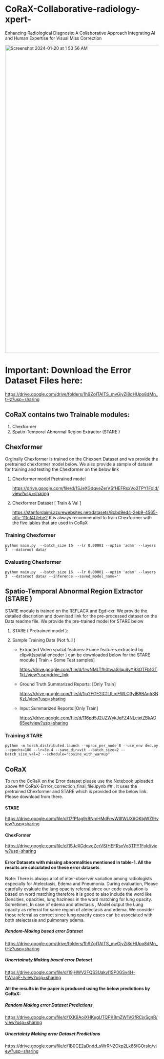 # CoRaX-Collaborative-radiology-xpert-
Enhancing Radiological Diagnosis: A Collaborative Approach Integrating AI and Human Expertise for Visual Miss Correction




<img width="1008" alt="Screenshot 2024-01-20 at 1 53 56 AM" src="https://github.com/a04101999/CoRaX-Collaborative-radiology-xpert-/assets/30754423/67034d3b-70be-49f8-abd3-f1ea5ae9547c">


# Important:  Download the Error Dataset Files here:

https://drive.google.com/drive/folders/1h9ZoITAITS_mvGjyZi8dHUpo8dMn_tHz?usp=sharing

## CoRaX contains two Trainable  modules:

1) Chexformer
2) Spatio-Temporal Abnormal Region Extractor (STARE  )

## Chexformer

Orginally Chexformer is trained on the Chexpert Dataset and we provide the pretrained chexformer model below. We also provide a sample of dataset for training and testing the Chexformer on the below link 

1) Chexformer model Pretrained model

   https://drive.google.com/file/d/1SJeXGdqveZerVSfHEFRsxVo3TPY1FoId/view?usp=sharing
   
2) Chexformer Dataset [ Train & Val ] 

   https://stanfordaimi.azurewebsites.net/datasets/8cbd9ed4-2eb9-4565-affc-111cf4f7ebe2
   It is always recommended to train Chexformer with the five lables that are used  in CoRaX

### Training Chexformer 
```
python main.py  --batch_size 16  --lr 0.00001 --optim 'adam' --layers 3  --dataroot data/
```
### Evaluating Chexformer

```
python main.py  --batch_size 16  --lr 0.00001 --optim 'adam' --layers 3  --dataroot data/ --inference --saved_model_name=''
```
## Spatio-Temporal Abnormal Region Extractor (STARE  )

STARE module is trained on the  REFLACX and Egd-cxr. We provide the detailed discription and download link for the pre-processed dataset on the Data readme file. We provide the pre-trained model for STARE below 

1) STARE ( Pretrained model ):

   
3) Sample Training Data (Not full )
   
    - Extracted Video spatial features:  Frame features extracted by clipvit(spatial encoder )  can be downloaded below for the STARE module [ Train + Some Test samples]
      
      https://drive.google.com/file/d/1rwNMLTfh0twaSlIqu9vY93OTFb1GT1kL/view?usp=drive_link
      
    - Ground Truth Summarized  Reports: [Only Train]
  
      https://drive.google.com/file/d/1io2FGE2IC1LtLmFWLO3yIB9BAq5SNKzL/view?usp=sharing
  
    - Input Summarized  Reports:[Only Train]
  
      https://drive.google.com/file/d/116pd5J2UZWykJqFZ4NLejxtZBkAD65ve/view?usp=sharing

      
   

### Training STARE

```
python -m torch.distributed.launch --nproc_per_node 8 --use_env dvc.py --epochs=100 --lr=3e-4 --save_dir=vit --batch_size=2 --batch_size_val=2 --schedule="cosine_with_warmup"

```
## CoRaX 

To run the CoRaX on the Error dataset please use the Notebook uploaded above  ## CoRaX-Errror_correction_final_file.ipynb ## . It uses the pretrained Chexformer and STARE which is provided on the below link. Please download from there.

#### STARE

https://drive.google.com/file/d/17fPfag9rBNmHMdFrwWIIfWUX6OKbjWZ9/view?usp=sharing

#### ChexFormer

https://drive.google.com/file/d/1SJeXGdqveZerVSfHEFRsxVo3TPY1FoId/view?usp=sharing

#### Error Datasets with missing abnormalities mentioned in table-1.  All the results are calculated on these error datasets

Note: There is always a lot of inter-observer variation among radiologists especially for Atelectasis, Edema and Pneumonia. During evaluation, Please carefully evaluate the lung opacity referral since our code evaluation is based on word matching therefore it is good to also include the word like Densities, opacities, lung haziness in the word matching for lung opacity.
Sometimes, In case of edema and atlectasis , Model output the Lung opacity as referral for same region of atelectasis and edema. We consider those referral as correct since lung opacity cases can be associated with both atelectasis and pulmonary edema.

##### Random-Making based error Dataset

https://drive.google.com/drive/folders/1h9ZoITAITS_mvGjyZi8dHUpo8dMn_tHz?usp=sharing

##### Uncertainaty Making based error Dataset

https://drive.google.com/file/d/19jHWV2FQS3Uakyl1SP0GSy4H-hWragF-/view?usp=sharing

#### All the results in the paper is produced using  the below predictions by CoRaX:

##### Random Making error Dataset Predictions 

https://drive.google.com/file/d/1XK9AoiXHKegUTQPK8mZW1VGfRCjySgnR/view?usp=sharing

##### Uncertainty Making error Dataset Predictions 

https://drive.google.com/file/d/1B0CE2aDndd_sWrRNZOkp2Lk85fGOrsIq/view?usp=sharing





